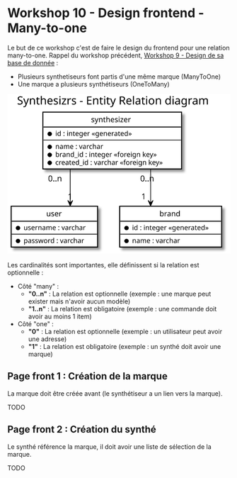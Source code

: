 # Workshop 10 - Design frontend - Many-to-one

Le but de ce workshop c'est de faire le design du frontend pour une relation many-to-one. Rappel du workshop précédent, [Workshop 9 - Design de sa base de donnée](9-design-base-de-donnee) :
 
- Plusieurs synthetiseurs font partis d'une même marque (ManyToOne)
- Une marque a plusieurs synthétiseurs (OneToMany)

![Synthesizrs - Entity relation diagram](./synthesizrs_entity_relation_diagram.svg)

Les cardinalités sont importantes, elle définissent si la relation est optionnelle :

- Côté "many" :
    - **"0..n"** : La relation est optionnelle (exemple : une marque peut exister mais n'avoir aucun modèle)
    - **"1..n"** : La relation est obligatoire (exemple : une commande doit avoir au moins 1 item)
- Côté "one" :
    - **"0"** : La relation est optionnelle (exemple : un utilisateur peut avoir une adresse)
    - **"1"** : La relation est obligatoire (exemple : un synthé doit avoir une marque)

## Page front 1 : Création de la marque

La marque doit être créée avant (le synthétiseur a un lien vers la marque).

TODO

## Page front 2 : Création du synthé

Le synthé référence la marque, il doit avoir une liste de sélection de la marque.

TODO
